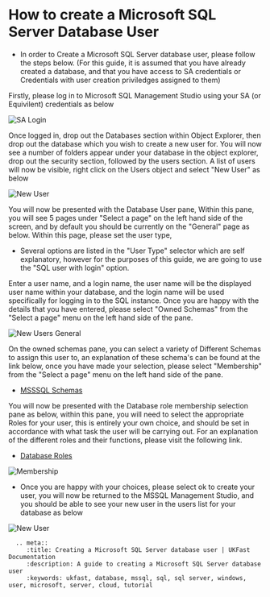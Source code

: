 # How to create a Microsoft SQL Server Database User

* In order to Create a Microsoft SQL Server database user, please follow the steps below. (For this guide, it is assumed that you have already created a database, and that you have access to SA credentials or Credentials with user creation priviledges assigned to them)

Firstly, please log in to Microsoft SQL Management Studio using your SA (or Equivilent) credentials as below

![SA Login](Images/createuser/salogin.PNG)

Once logged in, drop out the Databases section within Object Explorer, then drop out the database which you wish to create a new user for.
You will now see a number of folders appear under your database in the object explorer, drop out the security section, followed by the users section.
A list of users will now be visible, right click on the Users object and select "New User" as below

![New User](Images/createuser/rightclickcontextnewuser.PNG)

You will now be presented with the Database User pane, Within this pane, you will see 5 pages under "Select a page" on the left hand side of the screen, and by default you should be currently on the "General" page as below. Within this page, please set the user type, 
* Several options are listed in the "User Type" selector which are self explanatory, however for the purposes of this guide, we are going to use the "SQL user with login" option.

Enter a user name, and a login name, the user name will be the displayed user name within your database, and the login name will be used specifically for logging in to the SQL instance. Once you are happy with the details that you have entered, please select "Owned Schemas" from the "Select a page" menu on the left hand side of the pane.

![New Users General](Images/createuser/detailsentered.PNG)

On the owned schemas pane, you can select a variety of Different Schemas to assign this user to, an explanation of these schema's can be found at the link below, once you have made your selection, please select "Membership" from the "Select a page" menu on the left hand side of the pane.

* [MSSSQL Schemas](https://technet.microsoft.com/en-us/library/ms191451(v=sql.90).aspx) 

You will now be presented with the Database role membership selection pane as below, within this pane, you will need to select the appropriate Roles for your user, this is entirely your own choice, and should be set in accordance with what task the user will be carrying out.
For an explanation of the different roles and their functions, please visit the following link.

* [Database Roles](https://msdn.microsoft.com/en-GB/library/ms189121.aspx)

![Membership](Images/createuser/membership.PNG)

* Once you are happy with your choices, please select ok to create your user, you will now be returned to the MSSQL Management Studio, and you should be able to see your new user in the users list for your database as below

![New User](Images/createuser/uservisible.PNG)

```eval_rst
  .. meta::
     :title: Creating a Microsoft SQL Server database user | UKFast Documentation
     :description: A guide to creating a Microsoft SQL Server database user
     :keywords: ukfast, database, mssql, sql, sql server, windows, user, microsoft, server, cloud, tutorial
